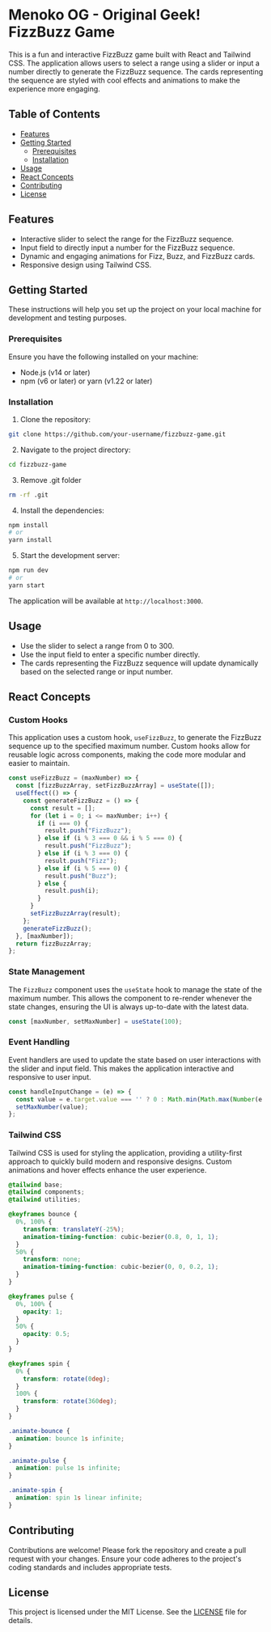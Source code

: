 
# Menoko OG - Original Geek! FizzBuzz Game

This is a fun and interactive FizzBuzz game built with React and Tailwind CSS. The application allows users to select a range using a slider or input a number directly to generate the FizzBuzz sequence. The cards representing the sequence are styled with cool effects and animations to make the experience more engaging.

## Table of Contents

- [Features](#features)
- [Getting Started](#getting-started)
  - [Prerequisites](#prerequisites)
  - [Installation](#installation)
- [Usage](#usage)
- [React Concepts](#react-concepts)
- [Contributing](#contributing)
- [License](#license)

## Features

- Interactive slider to select the range for the FizzBuzz sequence.
- Input field to directly input a number for the FizzBuzz sequence.
- Dynamic and engaging animations for Fizz, Buzz, and FizzBuzz cards.
- Responsive design using Tailwind CSS.

## Getting Started

These instructions will help you set up the project on your local machine for development and testing purposes.

### Prerequisites

Ensure you have the following installed on your machine:

- Node.js (v14 or later)
- npm (v6 or later) or yarn (v1.22 or later)

### Installation

1. Clone the repository:

```bash
git clone https://github.com/your-username/fizzbuzz-game.git
```

2. Navigate to the project directory:

```bash
cd fizzbuzz-game
```
3. Remove .git folder
```bash
rm -rf .git
```

4. Install the dependencies:

```bash
npm install
# or
yarn install
```

5. Start the development server:

```bash
npm run dev
# or
yarn start
```

The application will be available at `http://localhost:3000`.

## Usage

- Use the slider to select a range from 0 to 300.
- Use the input field to enter a specific number directly.
- The cards representing the FizzBuzz sequence will update dynamically based on the selected range or input number.

## React Concepts

### Custom Hooks

This application uses a custom hook, `useFizzBuzz`, to generate the FizzBuzz sequence up to the specified maximum number. Custom hooks allow for reusable logic across components, making the code more modular and easier to maintain.

```javascript
const useFizzBuzz = (maxNumber) => {
  const [fizzBuzzArray, setFizzBuzzArray] = useState([]);
  useEffect(() => {
    const generateFizzBuzz = () => {
      const result = [];
      for (let i = 0; i <= maxNumber; i++) {
        if (i === 0) {
          result.push("FizzBuzz");
        } else if (i % 3 === 0 && i % 5 === 0) {
          result.push("FizzBuzz");
        } else if (i % 3 === 0) {
          result.push("Fizz");
        } else if (i % 5 === 0) {
          result.push("Buzz");
        } else {
          result.push(i);
        }
      }
      setFizzBuzzArray(result);
    };
    generateFizzBuzz();
  }, [maxNumber]);
  return fizzBuzzArray;
};
```

### State Management

The `FizzBuzz` component uses the `useState` hook to manage the state of the maximum number. This allows the component to re-render whenever the state changes, ensuring the UI is always up-to-date with the latest data.

```javascript
const [maxNumber, setMaxNumber] = useState(100);
```

### Event Handling

Event handlers are used to update the state based on user interactions with the slider and input field. This makes the application interactive and responsive to user input.

```javascript
const handleInputChange = (e) => {
  const value = e.target.value === '' ? 0 : Math.min(Math.max(Number(e.target.value), 0), 300);
  setMaxNumber(value);
};
```

### Tailwind CSS

Tailwind CSS is used for styling the application, providing a utility-first approach to quickly build modern and responsive designs. Custom animations and hover effects enhance the user experience.

```css
@tailwind base;
@tailwind components;
@tailwind utilities;

@keyframes bounce {
  0%, 100% {
    transform: translateY(-25%);
    animation-timing-function: cubic-bezier(0.8, 0, 1, 1);
  }
  50% {
    transform: none;
    animation-timing-function: cubic-bezier(0, 0, 0.2, 1);
  }
}

@keyframes pulse {
  0%, 100% {
    opacity: 1;
  }
  50% {
    opacity: 0.5;
  }
}

@keyframes spin {
  0% {
    transform: rotate(0deg);
  }
  100% {
    transform: rotate(360deg);
  }
}

.animate-bounce {
  animation: bounce 1s infinite;
}

.animate-pulse {
  animation: pulse 1s infinite;
}

.animate-spin {
  animation: spin 1s linear infinite;
}
```

## Contributing

Contributions are welcome! Please fork the repository and create a pull request with your changes. Ensure your code adheres to the project's coding standards and includes appropriate tests.

## License

This project is licensed under the MIT License. See the [LICENSE](LICENSE) file for details.


